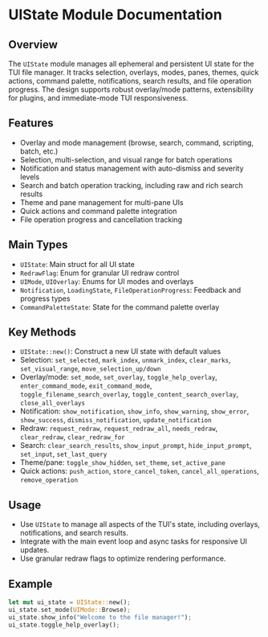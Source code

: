 # UIState Module Documentation

## Overview
The `UIState` module manages all ephemeral and persistent UI state for the TUI file manager. It tracks selection, overlays, modes, panes, themes, quick actions, command palette, notifications, search results, and file operation progress. The design supports robust overlay/mode patterns, extensibility for plugins, and immediate-mode TUI responsiveness.

## Features
- Overlay and mode management (browse, search, command, scripting, batch, etc.)
- Selection, multi-selection, and visual range for batch operations
- Notification and status management with auto-dismiss and severity levels
- Search and batch operation tracking, including raw and rich search results
- Theme and pane management for multi-pane UIs
- Quick actions and command palette integration
- File operation progress and cancellation tracking

## Main Types
- `UIState`: Main struct for all UI state
- `RedrawFlag`: Enum for granular UI redraw control
- `UIMode`, `UIOverlay`: Enums for UI modes and overlays
- `Notification`, `LoadingState`, `FileOperationProgress`: Feedback and progress types
- `CommandPaletteState`: State for the command palette overlay

## Key Methods
- `UIState::new()`: Construct a new UI state with default values
- Selection: `set_selected`, `mark_index`, `unmark_index`, `clear_marks`, `set_visual_range`, `move_selection_up/down`
- Overlay/mode: `set_mode`, `set_overlay`, `toggle_help_overlay`, `enter_command_mode`, `exit_command_mode`, `toggle_filename_search_overlay`, `toggle_content_search_overlay`, `close_all_overlays`
- Notification: `show_notification`, `show_info`, `show_warning`, `show_error`, `show_success`, `dismiss_notification`, `update_notification`
- Redraw: `request_redraw`, `request_redraw_all`, `needs_redraw`, `clear_redraw`, `clear_redraw_for`
- Search: `clear_search_results`, `show_input_prompt`, `hide_input_prompt`, `set_input`, `set_last_query`
- Theme/pane: `toggle_show_hidden`, `set_theme`, `set_active_pane`
- Quick actions: `push_action`, `store_cancel_token`, `cancel_all_operations`, `remove_operation`

## Usage
- Use `UIState` to manage all aspects of the TUI's state, including overlays, notifications, and search results.
- Integrate with the main event loop and async tasks for responsive UI updates.
- Use granular redraw flags to optimize rendering performance.

## Example
```rust
let mut ui_state = UIState::new();
ui_state.set_mode(UIMode::Browse);
ui_state.show_info("Welcome to the file manager!");
ui_state.toggle_help_overlay();
```
